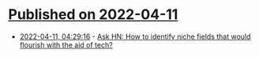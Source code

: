 # [Published on 2022-04-11](index.md)

* [2022-04-11, 04:29:16](https://news.ycombinator.com/item?id=30984690) - [Ask HN: How to identify niche fields that would flourish with the aid of tech?](https://news.ycombinator.com/item?id=30984690)
